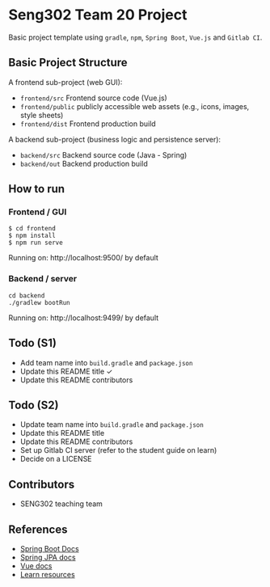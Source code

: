 # Seng302 Team 20 Project

Basic project template using `gradle`, `npm`, `Spring Boot`, `Vue.js` and `Gitlab CI`.

## Basic Project Structure

A frontend sub-project (web GUI):

- `frontend/src` Frontend source code (Vue.js)
- `frontend/public` publicly accessible web assets (e.g., icons, images, style sheets)
- `frontend/dist` Frontend production build

A backend sub-project (business logic and persistence server):

- `backend/src` Backend source code (Java - Spring)
- `backend/out` Backend production build

## How to run

### Frontend / GUI

    $ cd frontend
    $ npm install
    $ npm run serve

Running on: http://localhost:9500/ by default

### Backend / server

    cd backend
    ./gradlew bootRun

Running on: http://localhost:9499/ by default

## Todo (S1)

- Add team name into `build.gradle` and `package.json`
- Update this README title ✓
- Update this README contributors

## Todo (S2)

- Update team name into `build.gradle` and `package.json`
- Update this README title
- Update this README contributors
- Set up Gitlab CI server (refer to the student guide on learn)
- Decide on a LICENSE

## Contributors

- SENG302 teaching team

## References

- [Spring Boot Docs](https://docs.spring.io/spring-boot/docs/current/reference/htmlsingle/)
- [Spring JPA docs](https://docs.spring.io/spring-data/jpa/docs/current/reference/html/)
- [Vue docs](https://vuejs.org/v2/guide/)
- [Learn resources](https://learn.canterbury.ac.nz/course/view.php?id=10577&section=11)
